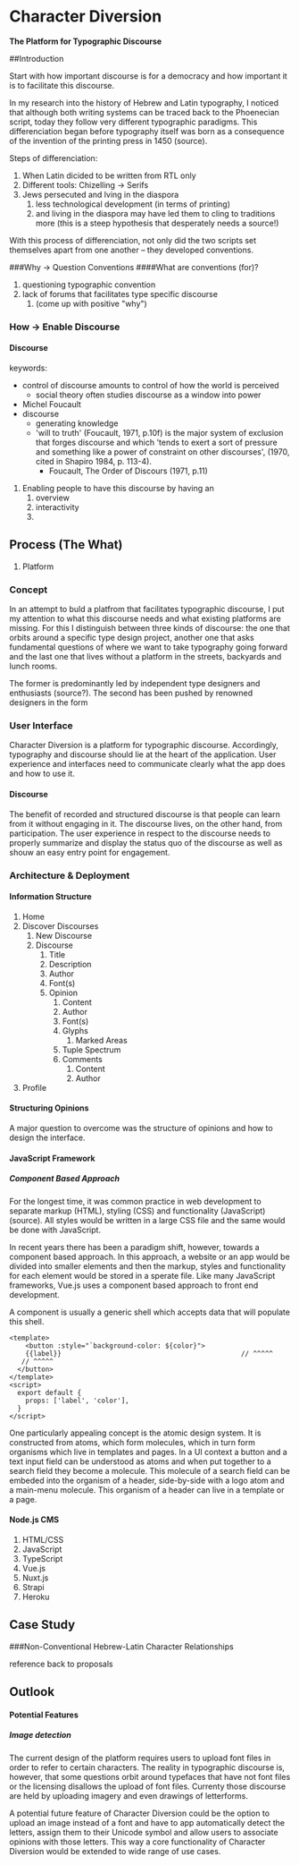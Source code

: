 # Character Diversion

**The Platform for Typographic Discourse**

##Introduction

Start with how important discourse is for a democracy and how important it is to facilitate this discourse. 

In my research into the history of Hebrew and Latin typography, I noticed that although both writing systems can be traced back to the Phoenecian script, today they follow very different typographic paradigms. This differenciation began before typography itself was born as a consequence of the invention of the printing press in 1450 (source).

Steps of differenciation:

1. When Latin dicided to be written from RTL only
2. Different tools: Chizelling → Serifs
3. Jews persecuted and lving in the diaspora
   1. less technological development (in terms of printing)
   2. and living in the diaspora may have led them to cling to traditions more (this is a steep hypothesis that desperately needs a source!)

With this process of differenciation, not only did the two scripts set themselves apart from one another – they developed conventions.



###Why → Question Conventions
####What are conventions (for)?


1. questioning typographic convention
2. lack of forums that facilitates type specific discourse
   1. (come up with positive "why")

### How → Enable Discourse

#### Discourse

keywords:

- control of discourse amounts to control of how the world is perceived
  - social theory often studies discourse as a window into power
- Michel Foucault
- discourse
  - generating knowledge
  - 'will to truth' (Foucault, 1971, p.10f) is the major system of exclusion that forges discourse and which 'tends to exert a sort of pressure and something like a power of constraint on other discourses', (1970, cited in Shapiro 1984, p. 113-4).
    - Foucault, The Order of Discours (1971, p.11)



1. Enabling people to have this discourse by having an 
   1. overview
   2. interactivity
   3. 

## Process (The What)

1. Platform

### Concept

In an attempt to buld a platfrom that facilitates typographic discourse, I put my attention to what this discourse needs and what existing platforms are missing. For this I distinguish between three kinds of discourse: the one that orbits around a specific type design project, another one that asks fundamental questions of where we want to take typography going forward and the last one that lives without a platform in the streets, backyards and lunch rooms.

The former is predominantly led by independent type designers and enthusiasts (source?). The second has been pushed by renowned designers in the form 

### User Interface

Character Diversion is a platform for typographic discourse. Accordingly, typography and discourse should lie at the heart of the application. User experience and interfaces need to communicate clearly what the app does and how to use it.

#### Discourse

The benefit of recorded and structured discourse is that people can learn from it without engaging in it. The discourse lives, on the other hand, from participation. The user experience in respect to the discourse needs to properly summarize and display the status quo of the discourse as well as shouw an easy entry point for engagement.

### Architecture & Deployment

#### Information Structure

1. Home
2. Discover Discourses
   1. New Discourse
   2. Discourse
      1. Title
      2. Description
      3. Author
      4. Font(s)
      5. Opinion
         1. Content
         2. Author
         3. Font(s)
         4. Glyphs
            1. Marked Areas
         5. Tuple Spectrum
         6. Comments
            1. Content
            2. Author
3. Profile

#### Structuring Opinions

A major question to overcome was the structure of opinions and how to design the interface.

#### JavaScript Framework

##### Component Based Approach

For the longest time, it was common practice in web development to separate markup (HTML), styling (CSS) and functionality (JavaScript) (source). All styles would be written in a large CSS file and the same would be done with JavaScript. 

In recent years there has been a paradigm shift, however, towards a component based approach. In this approach, a website or an app would be divided into smaller elements and then the markup, styles and functionality for each element would be stored in a sperate file. Like many JavaScript frameworks, Vue.js uses a component based approach to front end development. 

A component is usually a generic shell which accepts data that will populate this shell.

```vue
<template>
	<button :style="`background-color: ${color}">
    {{label}}											  // ^^^^^
   // ^^^^^
  </button>
</template>
<script>
  export default {
    props: ['label', 'color'],
  }
</script>
```

One particularly appealing concept is the atomic design system. It is constructed from atoms, which form molecules, which in turn form organisms which live in templates and pages. In a UI context a button and a text input field can be understood as atoms and when put together to a search field they become a molecule. This molecule of a search field can be embeded into the organism of a header, side-by-side with a logo atom and a main-menu molecule. This organism of a header can live in a template or a page.

#### Node.js CMS

1. HTML/CSS
2. JavaScript
3. TypeScript
4. Vue.js
5. Nuxt.js
6. Strapi
7. Heroku

## Case Study

###Non-Conventional Hebrew-Latin Character Relationships

reference back to proposals

## Outlook

#### Potential Features

##### Image detection

The current design of the platform requires users to upload font files in order to refer to certain characters. The reality in typographic discourse is, however, that some questions orbit around typefaces that have not font files or the licensing disallows the upload of font files. Currenty those discourse are held by uploading imagery and even drawings of letterforms.

A potential future feature of Character Diversion could be the option to upload an image instead of a font and have to app automatically detect the letters, assign them to their Unicode symbol and allow users to associate opinions with those letters. This way a core functionality of Character Diversion would be extended to wide range of use cases.
